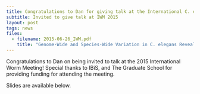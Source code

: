 ```yaml
---
title: Congratulations to Dan for giving talk at the International C. elegans meeting!
subtitle: Invited to give talk at IWM 2015
layout: post
tags: news
files:
  - filename: 2015-06-26_IWM.pdf
    title: "Genome-Wide and Species-Wide Variation in C. elegans Reveals Association of Telomere Length With Population Differences in <em>pot-2</em>"
---
```


Congratulations to Dan on being invited to talk at the 2015 International Worm Meeting! Special thanks to IBiS, and The Graduate School for providing funding for attending the meeting.

Slides are available below.